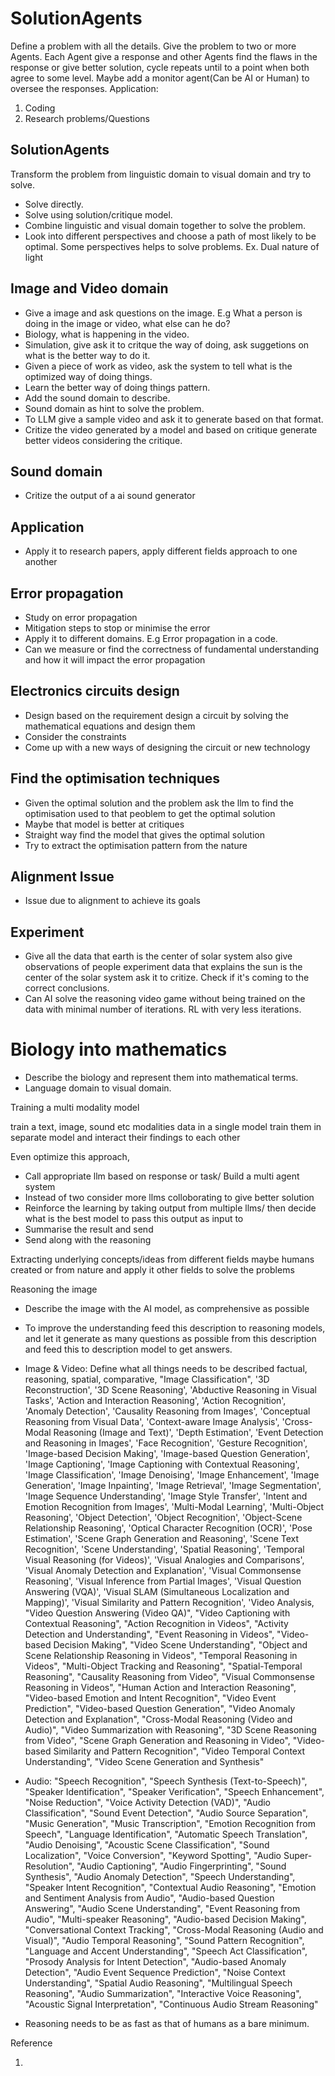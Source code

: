 # SolutionAgents

Define a problem with all the details.
Give the problem to two or more Agents. Each Agent give a response and other Agents find the flaws in the response or give better solution, cycle repeats until to a point when both agree to some level.
Maybe add a monitor agent(Can be AI or Human) to oversee the responses.
Application:

1. Coding
2. Research problems/Questions 

## SolutionAgents

Transform the problem from linguistic domain to visual domain and try to solve.

- Solve directly.
- Solve using solution/critique model.
- Combine linguistic and visual domain together to solve the problem.
- Look into different perspectives and choose a path of most likely to be optimal. Some perspectives helps to solve problems. Ex. Dual nature of light

## Image and Video domain

- Give a image and ask questions on the image. E.g What a person is doing in the image or video, what else can he do?
- Biology, what is happening in the video.
- Simulation, give ask it to critque the way of doing, ask suggetions on what is the better way to do it.
- Given a piece of work as video, ask the system to tell what is the optimized way of doing things.
- Learn the better way of doing things pattern.
- Add the sound domain to describe.
- Sound domain as hint to solve the problem.
- To LLM give a sample video and ask it to generate based on that format.
- Critize the video generated by a model and based on critique generate better videos considering the critique.

## Sound domain

- Critize the output of a ai sound generator

## Application 

- Apply it to research papers, apply different fields approach to one another

## Error propagation 

- Study on error propagation 
- Mitigation steps to stop or minimise the error
- Apply it to different domains. E.g Error propagation in a code.
- Can we measure or find the correctness of fundamental understanding and how it will impact the error propagation

## Electronics circuits design

- Design based on the requirement design a circuit by solving the mathematical equations and design them
- Consider the constraints
- Come up with a new ways of designing the circuit or new technology

## Find the optimisation techniques 

- Given the optimal solution and the problem ask the llm to find the optimisation used to that peoblem to get the optimal solution
- Maybe that model is better at critiques
- Straight way find the model that gives the optimal solution
- Try to extract the optimisation pattern from the nature

## Alignment Issue

- Issue due to alignment to achieve its goals

## Experiment

- Give all the data that earth is the center of solar system also give observations of people experiment data that explains the sun is the center of the solar system ask it to critize. Check if it's coming to the correct conclusions.
- Can AI solve the reasoning video game without being trained on the data with minimal number of iterations. RL with very less iterations.

# Biology into mathematics

- Describe the biology and represent them into mathematical terms. 
- Language domain to visual domain.

Training a multi modality model

train a text, image, sound etc modalities data in a single model
train them in separate model and interact their findings to each other

Even optimize this approach,
- Call appropriate llm based on response or task/ Build a multi agent system 
- Instead of two consider more llms colloborating to give better solution 
- Reinforce the learning by taking output from multiple llms/ then decide what is the best model to pass this output as input to
- Summarise the result and send
- Send along with the reasoning 

Extracting underlying concepts/ideas from different fields maybe humans created or from nature and apply it other fields to solve the problems

Reasoning the image

- Describe the image with the AI model, as comprehensive as possible
- To improve the understanding feed this description to reasoning models, and let it generate as many questions as possible from this description and feed this to description model to get answers. 
- Image & Video: Define what all things needs to be described factual, reasoning, spatial, comparative, "Image Classification",
      '3D Reconstruction',
    '3D Scene Reasoning',
    'Abductive Reasoning in Visual Tasks',
    'Action and Interaction Reasoning',
    'Action Recognition',
    'Anomaly Detection',
    'Causality Reasoning from Images',
    'Conceptual Reasoning from Visual Data',
    'Context-aware Image Analysis',
    'Cross-Modal Reasoning (Image and Text)',
    'Depth Estimation',
    'Event Detection and Reasoning in Images',
    'Face Recognition',
    'Gesture Recognition',
    'Image-based Decision Making',
    'Image-based Question Generation',
    'Image Captioning',
    'Image Captioning with Contextual Reasoning',
    'Image Classification',
    'Image Denoising',
    'Image Enhancement',
    'Image Generation',
    'Image Inpainting',
    'Image Retrieval',
    'Image Segmentation',
    'Image Sequence Understanding',
    'Image Style Transfer',
    'Intent and Emotion Recognition from Images',
    'Multi-Modal Learning',
    'Multi-Object Reasoning',
    'Object Detection',
    'Object Recognition',
    'Object-Scene Relationship Reasoning',
    'Optical Character Recognition (OCR)',
    'Pose Estimation',
    'Scene Graph Generation and Reasoning',
    'Scene Text Recognition',
    'Scene Understanding',
    'Spatial Reasoning',
    'Temporal Visual Reasoning (for Videos)',
    'Visual Analogies and Comparisons',
    'Visual Anomaly Detection and Explanation',
    'Visual Commonsense Reasoning',
    'Visual Inference from Partial Images',
    'Visual Question Answering (VQA)',
    'Visual SLAM (Simultaneous Localization and Mapping)',
    'Visual Similarity and Pattern Recognition',
    'Video Analysis,
    "Video Question Answering (Video QA)",
    "Video Captioning with Contextual Reasoning",
    "Action Recognition in Videos",
    "Activity Detection and Understanding",
    "Event Reasoning in Videos",
    "Video-based Decision Making",
    "Video Scene Understanding",
    "Object and Scene Relationship Reasoning in Videos",
    "Temporal Reasoning in Videos",
    "Multi-Object Tracking and Reasoning",
    "Spatial-Temporal Reasoning",
    "Causality Reasoning from Video",
    "Visual Commonsense Reasoning in Videos",
    "Human Action and Interaction Reasoning",
    "Video-based Emotion and Intent Recognition",
    "Video Event Prediction",
    "Video-based Question Generation",
    "Video Anomaly Detection and Explanation",
    "Cross-Modal Reasoning (Video and Audio)",
    "Video Summarization with Reasoning",
    "3D Scene Reasoning from Video",
    "Scene Graph Generation and Reasoning in Video",
    "Video-based Similarity and Pattern Recognition",
    "Video Temporal Context Understanding",
    "Video Scene Generation and Synthesis"

- Audio:
    "Speech Recognition",
    "Speech Synthesis (Text-to-Speech)",
    "Speaker Identification",
    "Speaker Verification",
    "Speech Enhancement",
    "Noise Reduction",
    "Voice Activity Detection (VAD)",
    "Audio Classification",
    "Sound Event Detection",
    "Audio Source Separation",
    "Music Generation",
    "Music Transcription",
    "Emotion Recognition from Speech",
    "Language Identification",
    "Automatic Speech Translation",
    "Audio Denoising",
    "Acoustic Scene Classification",
    "Sound Localization",
    "Voice Conversion",
    "Keyword Spotting",
    "Audio Super-Resolution",
    "Audio Captioning",
    "Audio Fingerprinting",
    "Sound Synthesis",
    "Audio Anomaly Detection",
    "Speech Understanding",
    "Speaker Intent Recognition",
    "Contextual Audio Reasoning",
    "Emotion and Sentiment Analysis from Audio",
    "Audio-based Question Answering",
    "Audio Scene Understanding",
    "Event Reasoning from Audio",
    "Multi-speaker Reasoning",
    "Audio-based Decision Making",
    "Conversational Context Tracking",
    "Cross-Modal Reasoning (Audio and Visual)",
    "Audio Temporal Reasoning",
    "Sound Pattern Recognition",
    "Language and Accent Understanding",
    "Speech Act Classification",
    "Prosody Analysis for Intent Detection",
    "Audio-based Anomaly Detection",
    "Audio Event Sequence Prediction",
    "Noise Context Understanding",
    "Spatial Audio Reasoning",
    "Multilingual Speech Reasoning",
    "Audio Summarization",
    "Interactive Voice Reasoning",
    "Acoustic Signal Interpretation",
    "Continuous Audio Stream Reasoning"

- Reasoning needs to be as fast as that of humans as a bare minimum.

Reference 

1. 